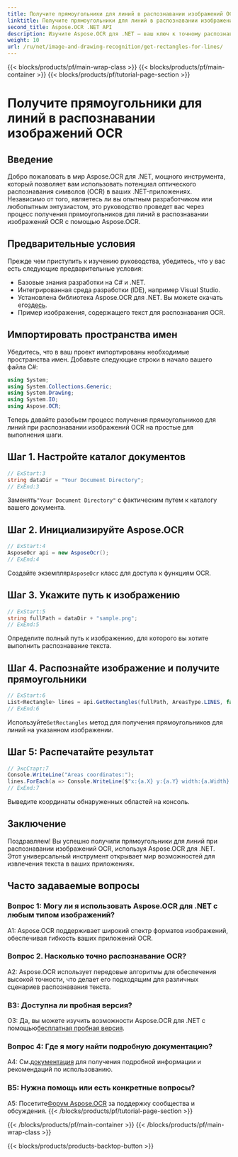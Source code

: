 ```yaml
---
title: Получите прямоугольники для линий в распознавании изображений OCR
linktitle: Получите прямоугольники для линий в распознавании изображений OCR
second_title: Aspose.OCR .NET API
description: Изучите Aspose.OCR для .NET — ваш ключ к точному распознаванию изображений OCR. Раскройте возможности извлечения текста без особых усилий.
weight: 10
url: /ru/net/image-and-drawing-recognition/get-rectangles-for-lines/
---
```


{{< blocks/products/pf/main-wrap-class >}}
{{< blocks/products/pf/main-container >}}
{{< blocks/products/pf/tutorial-page-section >}}

# Получите прямоугольники для линий в распознавании изображений OCR

## Введение

Добро пожаловать в мир Aspose.OCR для .NET, мощного инструмента, который позволяет вам использовать потенциал оптического распознавания символов (OCR) в ваших .NET-приложениях. Независимо от того, являетесь ли вы опытным разработчиком или любопытным энтузиастом, это руководство проведет вас через процесс получения прямоугольников для линий в распознавании изображений OCR с помощью Aspose.OCR.

## Предварительные условия

Прежде чем приступить к изучению руководства, убедитесь, что у вас есть следующие предварительные условия:

- Базовые знания разработки на C# и .NET.
- Интегрированная среда разработки (IDE), например Visual Studio.
-  Установлена библиотека Aspose.OCR для .NET. Вы можете скачать его[здесь](https://releases.aspose.com/ocr/net/).
- Пример изображения, содержащего текст для распознавания OCR.

## Импортировать пространства имен

Убедитесь, что в ваш проект импортированы необходимые пространства имен. Добавьте следующие строки в начало вашего файла C#:

```csharp
using System;
using System.Collections.Generic;
using System.Drawing;
using System.IO;
using Aspose.OCR;
```

Теперь давайте разобьем процесс получения прямоугольников для линий при распознавании изображений OCR на простые для выполнения шаги.

## Шаг 1. Настройте каталог документов

```csharp
// ExStart:3
string dataDir = "Your Document Directory";
// ExEnd:3
```

 Заменять`"Your Document Directory"` с фактическим путем к каталогу вашего документа.

## Шаг 2. Инициализируйте Aspose.OCR

```csharp
// ExStart:4
AsposeOcr api = new AsposeOcr();
// ExEnd:4
```

 Создайте экземпляр`AsposeOcr` класс для доступа к функциям OCR.

## Шаг 3. Укажите путь к изображению

```csharp
// ExStart:5
string fullPath = dataDir + "sample.png";
// ExEnd:5
```

Определите полный путь к изображению, для которого вы хотите выполнить распознавание текста.

## Шаг 4. Распознайте изображение и получите прямоугольники

```csharp
// ExStart:6
List<Rectangle> lines = api.GetRectangles(fullPath, AreasType.LINES, false);
// ExEnd:6
```

 Используйте`GetRectangles` метод для получения прямоугольников для линий на указанном изображении.

## Шаг 5: Распечатайте результат

```csharp
// ЭксСтарт:7
Console.WriteLine("Areas coordinates:");
lines.ForEach(a => Console.WriteLine($"x:{a.X} y:{a.Y} width:{a.Width} height:{a.Height}"));
// ExEnd:7
```

Выведите координаты обнаруженных областей на консоль.

## Заключение

Поздравляем! Вы успешно получили прямоугольники для линий при распознавании изображений OCR, используя Aspose.OCR для .NET. Этот универсальный инструмент открывает мир возможностей для извлечения текста в ваших приложениях.

## Часто задаваемые вопросы

### Вопрос 1: Могу ли я использовать Aspose.OCR для .NET с любым типом изображений?

A1: Aspose.OCR поддерживает широкий спектр форматов изображений, обеспечивая гибкость ваших приложений OCR.

### Вопрос 2. Насколько точно распознавание OCR?

A2: Aspose.OCR использует передовые алгоритмы для обеспечения высокой точности, что делает его подходящим для различных сценариев распознавания текста.

### В3: Доступна ли пробная версия?

 О3: Да, вы можете изучить возможности Aspose.OCR для .NET с помощью[бесплатная пробная версия](https://releases.aspose.com/).

### Вопрос 4: Где я могу найти подробную документацию?

 А4: См.[документация](https://reference.aspose.com/ocr/net/) для получения подробной информации и рекомендаций по использованию.

### В5: Нужна помощь или есть конкретные вопросы?

 A5: Посетите[Форум Aspose.OCR](https://forum.aspose.com/c/ocr/16) за поддержку сообщества и обсуждения.
{{< /blocks/products/pf/tutorial-page-section >}}

{{< /blocks/products/pf/main-container >}}
{{< /blocks/products/pf/main-wrap-class >}}

{{< blocks/products/products-backtop-button >}}
